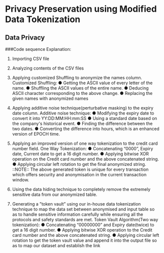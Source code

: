 # Privacy Preservation using Modified Data Tokenization
## Data Privacy

###Code sequence Explanation: 
1. Importing CSV file
2. Analyzing contents of the CSV files
3. Applying customized Shuffling to anonymize the names column.
   Customized Shuffling:
     ● Getting the ASCII value of every letter of the name.
     ● Shuffling the ASCII values of the entire name.
     ● Deducing ASCII character corresponding to the above change.
     ● Replacing the given names with anonymized names


4. Applying additive noise technique(perturbative masking) to the expiry date column.
   Additive noise technique:
     ● Modifying the expiry date to convert it into YY:DD:MM:HH:mm:SS
     ● Using a standard date based on the company's historical event.
     ● Finding the difference between the two dates.
     ● Converting the difference into hours, which is an enhanced version of EPOCH time.

   
5. Applying an improved version of one way tokenization to the credit card number field.
   One Way Tokenization:
     ● Concatenating “0000”, Expiry date, Current date to get a 16 digit number.
     ● Applying bitwise XOR operation on the Credit card number and the above concatenated string.
     ● Applying circular left rotation to get the final anonymized string.
     ::NOTE:: The above generated token is unique for every transaction which offers security and anonymisation in the current transaction window.

      
6. Using the data hiding technique to completely remove the extremely sensitive data from our anonymized table.


7. Generating a ”token vault” using our in-house data tokenization technique to map the data set between anonymised and input table so as to handle sensitive information carefully while ensuring all the protocols and safety standards are met.
   Token Vault Algorithm(Two way tokenization):
     ● Concatenating “00000000” and Expiry date(twice) to get a 16 digit number.
     ● Applying bitwise XOR operation to the Credit card number and the above concatenated string.
     ● Applying circular left rotation to get the token vault value and append it into the output file so as to map our dataset and establish the link
